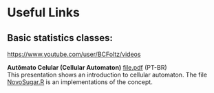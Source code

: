 # Useful Links

## Basic statistics classes: 
https://www.youtube.com/user/BCFoltz/videos


**Autômato Celular (Cellular Automaton)** [file.pdf](https://github.com/lmmacul/Apostila-LMA/blob/master/Basics/Statistics/automato%20celular.pdf) (PT-BR)  
This presentation shows an introduction to cellular automaton. The file [NovoSugar.R](https://github.com/lmmacul/Apostila-LMA/blob/master/Basics/Statistics/NovoSugar.R) is an implementations of the concept.
